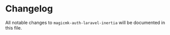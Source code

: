 # Changelog

All notable changes to `magicmk-auth-laravel-inertia` will be documented in this file.
